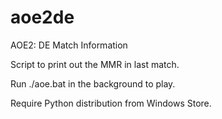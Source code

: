 # aoe2de
AOE2: DE Match Information

Script to print out the MMR in last match.

Run ./aoe.bat in the background to play.

Require Python distribution from Windows Store.
